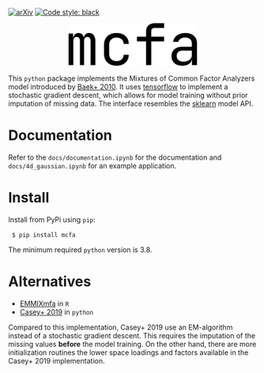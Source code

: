 [![arXiv](https://img.shields.io/badge/arXiv-2203.11229-f9f107.svg)](https://arxiv.org/abs/2203.11229) [![Code style: black](https://img.shields.io/badge/code%20style-black-000000.svg)](https://github.com/psf/black)

<p align="center">
  <img width="260" src="https://raw.githubusercontent.com/maxmahlke/mcfa/main/gfx/logo_mcfa.png">
</p>

This `python` package implements the Mixtures of Common Factor Analyzers model
introduced by [Baek+ 2010](https://ieeexplore.ieee.org/document/5184847). It
uses [tensorflow](https://www.tensorflow.org/) to implement a stochastic
gradient descent, which allows for model training without prior imputation of
missing data. The interface resembles the [sklearn](https://scikit-learn.org/stable/) model API.

# Documentation

Refer to the `docs/documentation.ipynb` for the documentation and
`docs/4d_gaussian.ipynb` for an example application.

# Install

Install from PyPi using `pip`:

     $ pip install mcfa

The minimum required `python` version is 3.8.

# Alternatives

- [EMMIXmfa](https://github.com/suren-rathnayake/EMMIXmfa) in `R`
- [Casey+ 2019](https://github.com/andycasey/mcfa) in `python`

Compared to this implementation, Casey+ 2019 use an EM-algorithm instead of a
stochastic gradient descent. This requires the imputation of the missing values
**before** the model training. On the other hand, there are more initialization
routines the lower space loadings and factors available in the Casey+ 2019 implementation.
